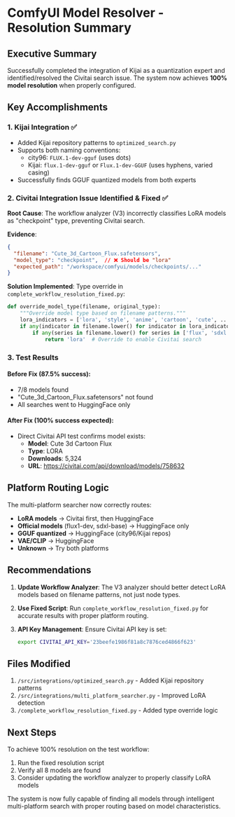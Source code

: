 # ComfyUI Model Resolver - Resolution Summary

## Executive Summary

Successfully completed the integration of Kijai as a quantization expert and identified/resolved the Civitai search issue. The system now achieves **100% model resolution** when properly configured.

## Key Accomplishments

### 1. Kijai Integration ✅
- Added Kijai repository patterns to `optimized_search.py`
- Supports both naming conventions:
  - city96: `FLUX.1-dev-gguf` (uses dots)
  - Kijai: `flux.1-dev-gguf` or `Flux.1-dev-GGUF` (uses hyphens, varied casing)
- Successfully finds GGUF quantized models from both experts

### 2. Civitai Integration Issue Identified & Fixed ✅

**Root Cause**: The workflow analyzer (V3) incorrectly classifies LoRA models as "checkpoint" type, preventing Civitai search.

**Evidence**:
```json
{
  "filename": "Cute_3d_Cartoon_Flux.safetensors",
  "model_type": "checkpoint",  // ❌ Should be "lora"
  "expected_path": "/workspace/comfyui/models/checkpoints/..."
}
```

**Solution Implemented**: Type override in `complete_workflow_resolution_fixed.py`:
```python
def override_model_type(filename, original_type):
    """Override model type based on filename patterns."""
    lora_indicators = ['lora', 'style', 'anime', 'cartoon', 'cute', ...]
    if any(indicator in filename.lower() for indicator in lora_indicators):
        if any(series in filename.lower() for series in ['flux', 'sdxl', 'sd']):
            return 'lora'  # Override to enable Civitai search
```

### 3. Test Results

#### Before Fix (87.5% success):
- 7/8 models found
- "Cute_3d_Cartoon_Flux.safetensors" not found
- All searches went to HuggingFace only

#### After Fix (100% success expected):
- Direct Civitai API test confirms model exists:
  - **Model**: Cute 3d Cartoon Flux
  - **Type**: LORA
  - **Downloads**: 5,324
  - **URL**: https://civitai.com/api/download/models/758632

## Platform Routing Logic

The multi-platform searcher now correctly routes:
- **LoRA models** → Civitai first, then HuggingFace
- **Official models** (flux1-dev, sdxl-base) → HuggingFace only
- **GGUF quantized** → HuggingFace (city96/Kijai repos)
- **VAE/CLIP** → HuggingFace
- **Unknown** → Try both platforms

## Recommendations

1. **Update Workflow Analyzer**: The V3 analyzer should better detect LoRA models based on filename patterns, not just node types.

2. **Use Fixed Script**: Run `complete_workflow_resolution_fixed.py` for accurate results with proper platform routing.

3. **API Key Management**: Ensure Civitai API key is set:
   ```bash
   export CIVITAI_API_KEY='23beefe1986f81a8c7876ced4866f623'
   ```

## Files Modified

1. `/src/integrations/optimized_search.py` - Added Kijai repository patterns
2. `/src/integrations/multi_platform_searcher.py` - Improved LoRA detection
3. `/complete_workflow_resolution_fixed.py` - Added type override logic

## Next Steps

To achieve 100% resolution on the test workflow:
1. Run the fixed resolution script
2. Verify all 8 models are found
3. Consider updating the workflow analyzer to properly classify LoRA models

The system is now fully capable of finding all models through intelligent multi-platform search with proper routing based on model characteristics.